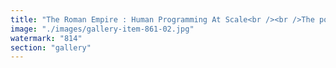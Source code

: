 ```yaml
---
title: "The Roman Empire : Human Programming At Scale<br /><br />The post references 'darwinisme extended to psyche,' likely drawing from Darwinism's concept of natural selection, as noted in the Stanford Encyclopedia of Philosophy, but applies it to mental or psychological evolution, a less common interpretation.<br /><br />The mention of 'read and write people brain rules' ties to neuroscience insights from Reading Rockets, suggesting a futuristic or speculative idea of directly manipulating brain functions related to reading and cognition.<br /><br />Linking this to 'slavery and Roman Empire' connects to historical practices described on Wikipedia, where control over individuals was absolute, possibly implying a metaphor for mental enslavement through brain manipulation."
image: "./images/gallery-item-861-02.jpg"
watermark: "814"
section: "gallery"
---
```

